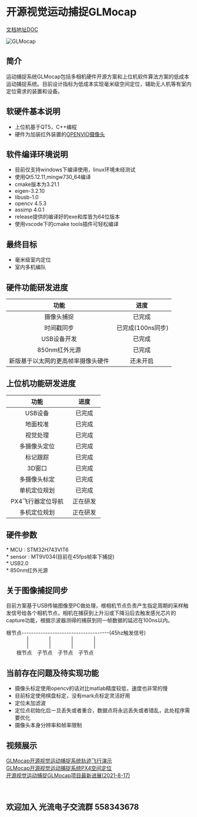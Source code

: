 # 开源视觉运动捕捉GLMocap  

[文档地址DOC](http://guanglundz.com/mocap)  

![GLMocap](https://images.gitee.com/uploads/images/2021/1004/161950_5ba1cc96_683968.jpeg "GLMocap")  

## 简介

运动捕捉系统GLMocap包括多相机硬件开源方案和上位机软件算法方案的低成本运动捕捉系统。目前设计指标为低成本实现毫米级空间定位，辅助无人机等有室内定位需求的装置和设备。  

## 软硬件基本说明
* 上位机基于QT5，C++编程
* 硬件为加装红外装置的[OPENVIO摄像头](http://guanglundz.com/openvio/index.md#openvio)

## 软件编译环境说明
* 目前仅支持windows下编译使用，linux环境未经测试
* 使用Qt5.12.11,mingw730_64编译
* cmake版本为3.21.1
* eigen-3.2.10
* libusb-1.0
* opencv 4.5.3
* assimp 4.0.1
* release提供的编译好的exe和库皆为64位版本  
* 使用vscode下的cmake tools插件可轻松编译

## 最终目标
* 毫米级室内定位
* 室内多机编队

## 硬件功能研发进度
| 功能 | 进度 |
|:-----:|:-----:|
| 摄像头捕捉 | 已完成 |
| 时间戳同步 | 已完成(100ns同步)|
| USB设备开发 | 已完成 |
| 850nm红外光源 | 已完成 |
| 新版基于以太网的更高帧率摄像头硬件 | 还未开启 |  

## 上位机功能研发进度
| 功能 | 进度 |
|:-----:|:-----:|
| USB设备 | 已完成 |
| 地面校准 | 已完成 |
| 视觉处理 |已完成|
| 多摄像头定位 |已完成|
| 标记跟踪 |已完成|
| 3D窗口 |已完成|
| 多摄像头标定 | 已完成 |
| 单机定位规划 | 已完成 |
| PX4飞行器定位导航 | 正在研发 |
| 多机定位规划 | 正在研发 |

## 硬件参数  
* MCU : STM32H743VIT6  
* sensor : MT9V034(目前在45fps帧率下捕捉)  
* USB2.0  
* 850nm红外光源  

## 关于图像捕捉同步
目前方案基于USB传输图像至PC做处理，根相机节点负责产生指定周期的采样触发信号给各个相机节点，相机在捕获到上升沿或下降沿后去触发感光芯片的capture功能，根据示波器测得的捕获到同一帧数据的延迟在100ns以内。  

根节点-------------------------------------(45hz触发信号)  
&#8195;&#8195;&#8195;&#8195;|&#8195;&#8195;&#8195;&#8195;|&#8195;&#8195;&#8195;&#8195;|&#8195;&#8195;&#8195;&#8195;|  
&#8195;&#8195;&#8195;&#8195;|&#8195;&#8195;&#8195;&#8195;|&#8195;&#8195;&#8195;&#8195;|&#8195;&#8195;&#8195;&#8195;|  
&#8195;&#8195;根节点&#8195;子节点&#8195;子节点&#8195;子节点  

## 当前存在问题及待实现功能
* 摄像头标定使用opencv的话对比matlab精度较低，速度也非常的慢
* 目前标定使用棋盘标定，没有mark点标定灵活好用
* 定位未加滤波
* 定位点初始化后一旦丢失或者重合，数据点将永远丢失或者错乱，此处程序需要优化
* 摄像头本身分辨率和帧率限制

## 视频展示
[GLMocap开源视觉运动捕捉系统轨迹飞行演示](https://www.bilibili.com/video/BV1f44y1t7sN/)  
[GLMocap开源视觉运动捕捉系统PX4空间定位](https://www.bilibili.com/video/BV1WM4y1G7vQ/)  
[开源视觉运动捕捉GLMocap项目最新进展(2021-8-17)](https://www.bilibili.com/video/BV16L411J7ir/)  

</br>  

## 欢迎加入 光流电子交流群  558343678  
